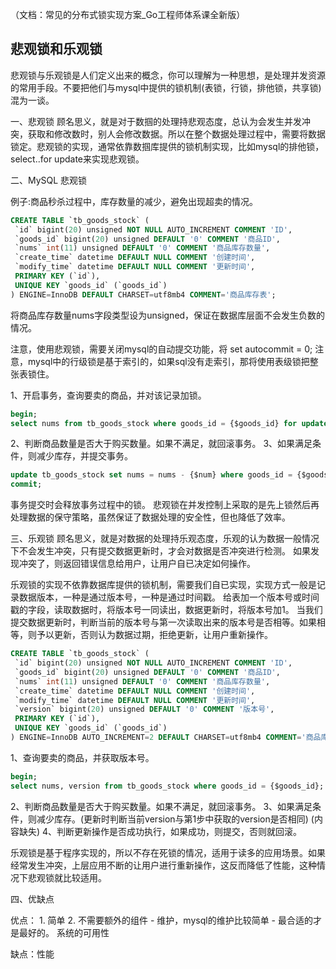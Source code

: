 （文档：常见的分布式锁实现方案_Go工程师体系课全新版）

## 悲观锁和乐观锁

悲观锁与乐观锁是人们定义出来的概念，你可以理解为一种思想，是处理并发资源的常用手段。不要把他们与mysql中提供的锁机制(表锁，行锁，排他锁，共享锁)混为一谈。


一、悲观锁
顾名思义，就是对于数掴的处理持悲观态度，总认为会发生并发冲突，获取和修改数时，别人会修改数据。所以在整个数据处理过程中，需要将数据锁定。悲观锁的实现，通常依靠数掴库提供的锁机制实现，比如mysql的排他锁，select..for update来实现悲观锁。


二、MySQL 悲观锁

例子:商品秒杀过程中，库存数量的减少，避免出现超卖的情况。

```sql
CREATE TABLE `tb_goods_stock` (
 `id` bigint(20) unsigned NOT NULL AUTO_INCREMENT COMMENT 'ID',
 `goods_id` bigint(20) unsigned DEFAULT '0' COMMENT '商品ID',
 `nums` int(11) unsigned DEFAULT '0' COMMENT '商品库存数量',
 `create_time` datetime DEFAULT NULL COMMENT '创建时间',
 `modify_time` datetime DEFAULT NULL COMMENT '更新时间',
 PRIMARY KEY (`id`),
 UNIQUE KEY `goods_id` (`goods_id`)
) ENGINE=InnoDB DEFAULT CHARSET=utf8mb4 COMMENT='商品库存表';
```
将商品库存数量nums字段类型设为unsigned，保证在数据库层面不会发生负数的情况。


注意，使用悲观锁，需要关闭mysql的自动提交功能，将 set autocommit = 0;
注意，mysql中的行级锁是基于索引的，如果sql没有走索引，那将使用表级锁把整张表锁住。


1、开启事务，查询要卖的商品，并对该记录加锁。
```sql
begin;
select nums from tb_goods_stock where goods_id = {$goods_id} for update
```
2、判断商品数量是否大于购买数量。如果不满足，就回滚事务。
3、如果满足条件，则减少库存，并提交事务。
```sql
update tb_goods_stock set nums = nums - {$num} where goods_id = {$goods}
commit;
```
事务提交时会释放事务过程中的锁。
悲观锁在并发控制上采取的是先上锁然后再处理数据的保守策略，虽然保证了数据处理的安全性，但也降低了效率。



三、乐观锁
顾名思义，就是对数据的处理持乐观态度，乐观的认为数据一般情况下不会发生冲突，只有提交数据更新时，才会对数据是否冲突进行检测。
如果发现冲突了，则返回错误信息给用户，让用户自已决定如何操作。

乐观锁的实现不依靠数据库提供的锁机制，需要我们自已实现，实现方式一般是记录数据版本，一种是通过版本号，一种是通过时间戳。
给表加一个版本号或时间戳的字段，读取数据时，将版本号一同读出，数据更新时，将版本号加1。
当我们提交数据更新时，判断当前的版本号与第一次读取出来的版本号是否相等。如果相等，则予以更新，否则认为数据过期，拒绝更新，让用户重新操作。

```sql
CREATE TABLE `tb_goods_stock` (
 `id` bigint(20) unsigned NOT NULL AUTO_INCREMENT COMMENT 'ID',
 `goods_id` bigint(20) unsigned DEFAULT '0' COMMENT '商品ID',
 `nums` int(11) unsigned DEFAULT '0' COMMENT '商品库存数量',
 `create_time` datetime DEFAULT NULL COMMENT '创建时间',
 `modify_time` datetime DEFAULT NULL COMMENT '更新时间',
 `version` bigint(20) unsigned DEFAULT '0' COMMENT '版本号',
 PRIMARY KEY (`id`),
 UNIQUE KEY `goods_id` (`goods_id`)
) ENGINE=InnoDB AUTO_INCREMENT=2 DEFAULT CHARSET=utf8mb4 COMMENT='商品库存表';
```

1、查询要卖的商品，并获取版本号。
```sql
begin;
select nums, version from tb_goods_stock where goods_id = {$goods_id};
```
2、判断商品数量是否大于购买数量。如果不满足，就回滚事务。
3、如果满足条件，则减少库存。(更新时判断当前version与第1步中获取的version是否相同)
(内容缺失)
4、判断更新操作是否成功执行，如果成功，则提交，否则就回滚。


乐观锁是基于程序实现的，所以不存在死锁的情况，适用于读多的应用场景。如果经常发生冲突，上层应用不断的让用户进行重新操作，这反而降低了性能，这种情况下悲观锁就比较适用。



四、优缺点

优点：
    1. 简单
    2. 不需要额外的组件 - 维护，mysql的维护比较简单 - 最合适的才是最好的。 系统的可用性

缺点：性能








